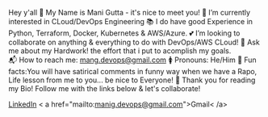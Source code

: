 Hey y'all 👋 My Name is Mani Gutta - it's nice to meet you!
👀 I’m currently interested in CLoud/DevOps Engineering
📚 I do have good Experience in Python, Terraform, Docker, Kubernetes & AWS/Azure.
💕 I’m looking to collaborate on anything & everything to do with DevOps/AWS CLoud!
💬 Ask me about my Hardwork! the effort that i put to acomplish my goals.   
📬 How to reach me: mang.devops@gmail.com
🚺 Pronouns: He/Him
🎉 Fun facts:You will have satirical comments in funny way when we have a Rapo, Life lesson from me to you... be nice to Everyone!
💙 Thank you for reading my Bio! Follow me with the links below & let's collaborate!

<a href="https://www.linkedin.com/" target="www.linkedin.com/in/mani-g-05b00516a">LinkedIn</a>
< a href="mailto:manig.devops@gmail.com">Gmail< /a>
